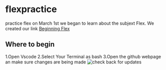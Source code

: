 # flexpractice
practice flex
on March 1st we began to learn about the subjext Flex. We created our link [Beginning Flex](https://github.com/Canest11/flexpractice)
## Where to begin
1.Open Vscode
2.Select Your Terminal as bash
3.Open the github webpage an make sure changes are being made
![check back for updates](https://media.giphy.com/media/Fn7EouKtFLHXhWKgFI/giphy-downsized.gif)